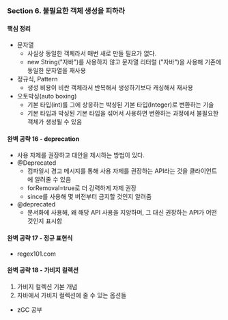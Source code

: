 ### Section 6. 불필요한 객체 생성을 피하라
#### 핵심 정리
- 문자열
  - 사실상 동일한 객체라서 매번 새로 만들 필요가 없다.
  - new String("자바")를 사용하지 않고 문자열 리터럴 ("자바")을 사용해 기존에 동일한 문자열을 재사용
- 정규식, Pattern
  - 생성 비용이 비싼 객체라서 반복해서 생성하기보다 캐싱해서 재사용
- 오토박싱(auto boxing)
  - 기본 타입(int)를 그에 상응하는 박싱된 기본 타입(Integer)로 변환하는 기술
  - 기본 타입과 박싱된 기본 타입을 섞어서 사용하면 변환하는 과정에서 불필요한 객체가 생성될 수 있음

#### 완벽 공략 16 - deprecation
- 사용 자제를 권장하고 대안을 제시하는 방법이 있다.
- @Deprecated
  - 컴파일시 경고 메시지를 통해 사용 자제를 권장하는 API라는 것을 클라이언트에 알려줄 수 있음
  - forRemoval=true로 더 강력하게 자제 권장
  - since를 사용해 몇 버전부터 금지할 것인지 알려줌 
- @deprecated
  - 문서화에 사용해, 왜 해당 API 사용을 지양하며, 그 대신 권장하는 API가 어떤 것인지 표시함

#### 완벽 공략 17 - 정규 표현식
- regex101.com

#### 완벽 공략 18 - 가비지 컬렉션 
1. 가비지 컬렉션 기본 개념
2. 자바에서 가비지 컬렉션에 줄 수 있는 옵션들
- zGC 공부 